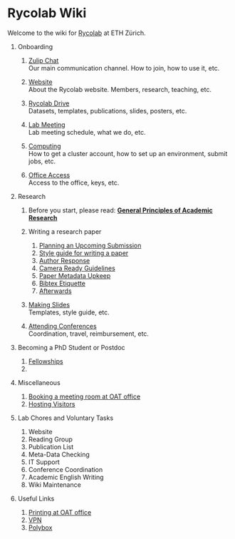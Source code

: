 # Rycolab Wiki
Welcome to the wiki for [Rycolab](https://rycolab.io/) at ETH Zürich.

1. Onboarding
    1.  [Zulip Chat](./onboarding/zulip.md)  
        Our main communication channel. How to join, how to use it, etc.

    3.  [Website](./onboarding/website.md)  
        About the Rycolab website. Members, research, teaching, etc.

    4.  [Rycolab Drive](./onboarding/drive.md)  
        Datasets, templates, publications, slides, posters, etc.
        
    5.  [Lab Meeting](./onboarding/labmeeting.md)  
        Lab meeting schedule, what we do, etc.

    6.  [Computing](./onboarding/cluster.md)  
        How to get a cluster account, how to set up an environment, submit jobs, etc.

    7.  [Office Access](./onboarding/office.md)  
        Access to the office, keys, etc.

2. Research
    1. Before you start, please read: [**General Principles of Academic Research**](./research/principles.md)
    2. Writing a research paper
        1. [Planning an Upcoming Submission](./research/plan.md)
        2. [Style guide for writing a paper](./research/style.md)
        3. [Author Response](./research/rebuttal.md)
        4. [Camera Ready Guidelines](./research/cr.md)
        5. [Paper Metadata Upkeep](./research/metadata.md)
        6. [Bibtex Etiquette](./research/bibtex.md)
        7. [Afterwards](./research/afterwards.md)
    3. [Making Slides](./research/slides.md)  
        Templates, style guide, etc.

    4. [Attending Conferences](./research/conference.md)  
        Coordination, travel, reimbursement, etc.


4. Becoming a PhD Student or Postdoc
    1. [Fellowships](./research/fellowships.md)
    2. 

5. Miscellaneous
    1. [Booking a meeting room at OAT office]()
    1. [Hosting Visitors]()

6. Lab Chores and Voluntary Tasks
    1. Website
    2. Reading Group
    3. Publication List
    4. Meta-Data Checking
    5. IT Support
    6. Conference Coordination
    7. Academic English Writing
    8. Wiki Maintenance

7. Useful Links
    1. [Printing at OAT office](https://piaweb01.ethz.ch/)
    2. [VPN](https://www.isg.inf.ethz.ch/Main/ServicesNetworkVPN)
    3. [Polybox](https://polyboxdoc.ethz.ch/)
